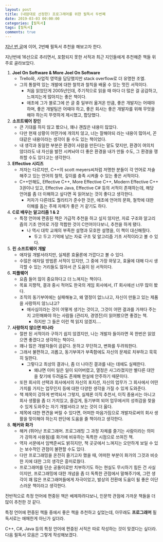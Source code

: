 ```yaml
---
layout: post
title: (내맘대로 선정한) 프로그래머를 위한 필독서 두번째
date: 2019-03-03 00:00:00
categories: [필독서]
tags: [필독서]
comments: true
---
```

[지난 번 글](/2018/07/05/a_must_read_books/)에 이어, 2번째 필독서 추천을 해보고자 한다.

지난번에 16선으로 추리면서, 포함되지 못한 서적과 최근 지인들에게 추천해준 책들 위주로 골라보았다.

1. **Joel On Software & More Joel On Software**
    * Trello와, 사업적 영역을 담당했지만 stack overflow로 더 유명한 조엘.
    * 그의 통찰력 있는 개발에 대한 철학과 철칙을 배울 수 있는 멋진 서적이다.
        * 처음 읽었던게 2005년인데, 주기적으로 읽을 때 마다 더 많은 걸 공감하고, 느껴지는게 많아지는 좋은 책이다.
        * 애초에 그가 블로그에 쓴 글 중 일부러 옮겨온 만큼, 좋은 개발자는 어때야 하며, 좋은 개발팀은 어때야 하고, 좋은 회사는 좋은 개발자를 위해 무엇을 해야 하는지 뚜렷하게 제시했고, 합당했다.
2. **소프트웨어 장인**
    * 큰 기대를 하지 않고 봤으나, 꽤나 괜찮은 내용이 많았다.
    * 다만 현재 상황이 어떤가에 개의치 않고, 너는 잘해야되 라는 내용이 많아서, 꼰대같은 내용이라는 생각이 들 수도 있는 책이었다.
    * 내 생각과 동일한 부분은 환경이 사람을 만든다는 말도 맞지만, 환경이 여의치 않더라도 내 자신을 발전 시켜놔야 더 좋은 환경을 내가 만들 수도, 그 환경을 쟁취할 수도 있다고는 생각한다.
3. **Effective 시리즈**
    * 저자는 다르지만, C++의 scott meyers씨처럼 저명한 분들이 각 언어로 저술해주고 있는 언어의 철학, 깊이를 충족 시켜줄 수 있는 좋은 서적이다.
    * C++만해도, Effective C++, More Effective C++, Modern Effective C++ 3권이나 있고, Effective Java, Effective C# 등의 서적이 존재하는데, 해당 언어를 좀 더 이해하고 싶다면 꼭 읽어보는 것이 좋다고 생각한다.
        * 저자가 다른데도 퀄리티가 준수한 것은, 애초에 언어의 문화, 철학에 대한 이해를 돕는 주제 자체가 좋은 거 같기도 하다.
4. **C로 배우는 알고리즘 1 & 2**
    * 특정 언어에 편중된 책은 가급적 추천을 하고 싶지 않지만, 자료 구조와 알고리즘의 기초 언어로 가장 적합한 것이 C언어이다보니, 추천을 하게 됐다.
        * 나 역시 대학 교재의 부족한 설명과 모호한 설명을, 이 책이 대신해줬다.
            * 두고 두고 기억에 남는 자료 구조 및 알고리즘 기초 서적이라고 볼 수 있다.
5. **린 소프트웨어 개발**
    * 애자일 개발서라지만, 실제론 효율론에 가깝다고 볼 수 있다.
    * 수많은 애자일 방법론 서적이 있지만, 그 중에 가장 와닿고, 효율에 대해 다시 생각할 수 있는 거리들도 많아서 큰 도움이 된 서적이다.
6. **피플웨어**
    * 요즘 들어 많이 중요하다고 더 느껴지는 책이다.
    * 목표 지향적, 결과 중시 적어도 한국의 게임 회사에서, IT 회사에선 너무 많이 봤다.
    * 조직의 동기부여에는 실패해놓고, 왜 열정이 없느냐고, 자신이 만들고 있는 제품을 사랑하지 않느냐고?
        * 애사심이라는 것이 어떻게 생기는 것이고, 그것이 어떤 결과를 가져다 주는지 고민해봐야 하는 사람들 (관리자, 경영진)이 읽어봤으면 좋겠는 책.
            * 하지만 그 들은 이런 책 읽지 않겠지….
7. **사랑하지 않으면 떠나라**
    * 절판 된 서적이라 구하기 쉽지 않겠지만, 나는 개발자 들이라면 꼭 한번은 읽었으면 좋겠다고 생각하는 책이다.
    * 꽤나 많은 개발자들이 곰같다. 둔하고 무던하고, 변화를 두려워한다.
    * 그래서 불편하고, 괴롭고, 동기부여가 부족함에도 자신의 문제로 치부하고 묵묵히 일한다.
        * 그렇다고 최상의 결과나, 좀 더 나아진 결과를 내는 데에도 실패한다.
            * 왜냐면 이미 일은 일이 되어버렸고, 열정은 사그라졌지만 별다른 대안을 찾기에 두려움도 존재해 현실에 안주하기 때문이다.
    * 또한 회사의 선택과 회사에서의 자신의 포지션, 자신의 업무가 그 회사에서 어떤 가치를 가지는 업무인지 등에 대한 다양한 생각을 가질 수 있게 도와준다.
    * 책 제목이 강하게 번역되서 그렇지, 실제론 이직 추천서, 이직 종용서는 아니고 회사 생활을 좀 더 가치있고, 즐겁게, 동기부여 되어 업무에서의 성취감을 찾을 수 있게 도와주는 자기 개발서라고 보는 것이 더 옳다.
    * 제목에 대한 편견을 버릴 수 있다면, 어떠한 마음가짐으로 개발자로써의 회사 생활을 맞이해야 하는지 판단에 도움을 줄 책이라고 생각한다.
8. **해커와 화가**
    * 해커 (뛰어난 프로그래머. 프로그래밍 그 과정 자체를 즐기는 사람이라는 의미가 강하게 사용됨)를 화가에 비유하는 독특한 시점으로 쓰여진 책.
    * 역자 서문에서 임백준씨도 밝히지만, 책 곳곳에서 느껴지는 오만하게 보일 수 있는 보수적인 관점이 불편할 수도 있다.
    * 다만 프로그래밍을 온전히 즐기고자 했을 때, 어떠한 부분이 화가의 그것과 비슷한 지에 대한 그의 생각은 흥미로웠다.
    * 프로그래머를 단순 공돌이로만 치부하기도 하는 현실도 무시하기 힘든 건 사실이지만, 프로그래밍에 대한 개념을 좀 더 독특한 관점에서 말해주기에, 그런 생각이 꽤 많은 프로그래머들에게 자극이었고, 발상의 전환에 도움이 될 좋은 이단스러운 책이라고 생각한다.

전반적으로 측정 언어에 편중된 책은 배제하려다보니, 인문학 관점에 가까운 책들을 더 많이 추천한 것 같다.

특정 언어에 편중된 책들 중에서 좋은 책을 추천하고 싶었는데, 아무래도 **프로그래머** 필독서로는 애매한게 아닌가 싶더라.

C++, C#, Java 등의 특정 언어에 편중된 서적은 따로 작성하는 것이 맞겠다는 싶더라. 다음 필독서 모음은 그렇게 작성해보겠다.